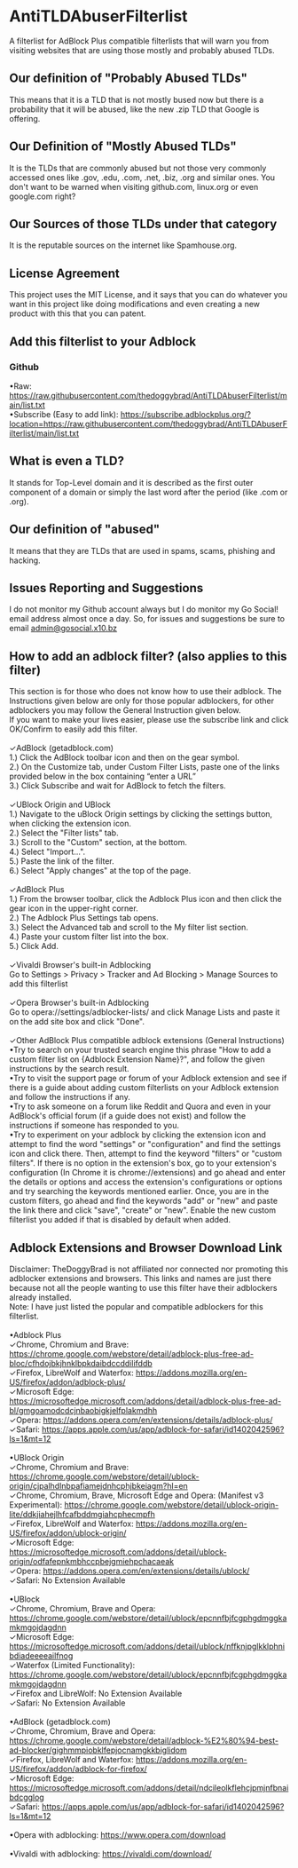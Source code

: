 # AntiTLDAbuserFilterlist
A filterlist for AdBlock Plus compatible filterlists that will warn you from visiting websites that are using those mostly and probably abused TLDs. 

## Our definition of "Probably Abused TLDs"
This means that it is a TLD that is not mostly bused now but there is a probability that it will be abused, like the new .zip TLD that Google is offering.

## Our Definition of "Mostly Abused TLDs"
It is the TLDs that are commonly abused but not those very commonly accessed ones like .gov, .edu, .com, .net, .biz, .org and similar ones. You don't want to be warned when visiting github.com, linux.org 
or even google.com right?

## Our Sources of those TLDs under that category
It is the reputable sources on the internet like Spamhouse.org.

## License Agreement
This project uses the MIT License, and it says that you can do whatever you want in this project like doing modifications and even creating a new product with this that you can patent.

## Add this filterlist to your Adblock
### Github
•Raw: https://raw.githubusercontent.com/thedoggybrad/AntiTLDAbuserFilterlist/main/list.txt
<br>
•Subscribe (Easy to add link): https://subscribe.adblockplus.org/?location=https://raw.githubusercontent.com/thedoggybrad/AntiTLDAbuserFilterlist/main/list.txt

## What is even a TLD?
It stands for Top-Level domain and it is described as the first outer component of a domain or simply the last word after the period (like .com or .org).

## Our definition of "abused"
It means that they are TLDs that are used in spams, scams, phishing and hacking.

## Issues Reporting and Suggestions
I do not monitor my Github account always but I do monitor my Go Social! email address almost once a day. So, for issues and suggestions be sure to email admin@gosocial.x10.bz

## How to add an adblock filter? (also applies to this filter)
This section is for those who does not know how to use their adblock. The Instructions given below are only for those popular adblockers, for other adblockers you may follow the General Instruction given below.
<br>
If you want to make your lives easier, please use the subscribe link and click OK/Confirm to easily add this filter.
<br>
<br>
✓AdBlock (getadblock.com)
<br>
1.) Click the AdBlock toolbar icon and then on the gear symbol.
<br>
2.) On the Customize tab, under Custom Filter Lists, paste one of the links provided below in the box containing “enter a URL”
<br>
3.) Click Subscribe and wait for AdBlock to fetch the filters.
<br>
<br>
✓UBlock Origin and UBlock
<br>
1.) Navigate to the uBlock Origin settings by clicking the settings button, when clicking the extension icon.
<br>
2.) Select the "Filter lists" tab.
<br>
3.) Scroll to the "Custom" section, at the bottom.
<br>
4.) Select "Import...".
<br>
5.) Paste the link of the filter.
<br>
6.) Select "Apply changes" at the top of the page.
<br>
<br>
✓AdBlock Plus
<br>
1.) From the browser toolbar, click the Adblock Plus icon and then click the gear icon in the upper-right corner.
<br>
2.) The Adblock Plus Settings tab opens.
<br>
3.) Select the Advanced tab and scroll to the My filter list section.
<br>
4.) Paste your custom filter list into the box.
<br>
5.) Click Add.
<br>
<br>
✓Vivaldi Browser's built-in Adblocking
<br>
Go to Settings > Privacy > Tracker and Ad Blocking > Manage Sources to add this filterlist
<br>
<br>
✓Opera Browser's built-in Adblocking
<br>
Go to opera://settings/adblocker-lists/ and click Manage Lists and paste it on the add site box and click "Done".
<br>
<br>
✓Other AdBlock Plus compatible adblock extensions (General Instructions)
<br>
•Try to search on your trusted search engine this phrase "How to add a custom filter list on {Adblock Extension Name}?", and follow the given instructions by the search result.
<br>
•Try to visit the support page or forum of your Adblock extension and see if there is a guide about adding custom filterlists on your Adblock extension and follow the instructions if any.
<br>
•Try to ask someone on a forum like Reddit and Quora and even in your AdBlock's official forum (if a guide does not exist) and follow the instructions if someone has responded to you.
<br>
•Try to experiment on your adblock by clicking the extension icon and attempt to find the word "settings" or "configuration" and find the settings icon and click there. Then, attempt to find the keyword "filters" or "custom filters". If there is no option in the extension's box, go to your extension's configuration (In Chrome it is chrome://extensions) and go ahead and enter the details or options and access the extension's configurations or options and try searching the keywords mentioned earlier. Once, you are in the custom filters, go ahead and find the keywords "add" or "new" and paste the link there and click "save", "create" or "new". Enable the new custom filterlist you added if that is disabled by default when added.

## Adblock Extensions and Browser Download Link
Disclaimer: TheDoggyBrad is not affiliated nor connected nor promoting this adblocker extensions and browsers. This links and names are just there because not all the people wanting to use this filter have their adblockers already installed.
<br>
Note: I have just listed the popular and compatible adblockers for this filterlist.
<br>
<br>
•Adblock Plus
<br>
✓Chrome, Chromium and Brave: https://chrome.google.com/webstore/detail/adblock-plus-free-ad-bloc/cfhdojbkjhnklbpkdaibdccddilifddb
<br>
✓Firefox, LibreWolf and Waterfox: https://addons.mozilla.org/en-US/firefox/addon/adblock-plus/
<br>
✓Microsoft Edge: https://microsoftedge.microsoft.com/addons/detail/adblock-plus-free-ad-bl/gmgoamodcdcjnbaobigkjelfplakmdhh
<br>
✓Opera: https://addons.opera.com/en/extensions/details/adblock-plus/
<br>
✓Safari: https://apps.apple.com/us/app/adblock-for-safari/id1402042596?ls=1&mt=12
<br>
<br>
•UBlock Origin
<br>
✓Chrome, Chromium and Brave: https://chrome.google.com/webstore/detail/ublock-origin/cjpalhdlnbpafiamejdnhcphjbkeiagm?hl=en
<br>
✓Chrome, Chromium, Brave, Microsoft Edge and Opera: (Manifest v3 Experimental): https://chrome.google.com/webstore/detail/ublock-origin-lite/ddkjiahejlhfcafbddmgiahcphecmpfh
<br>
✓Firefox, LibreWolf and Waterfox: https://addons.mozilla.org/en-US/firefox/addon/ublock-origin/
<br>
✓Microsoft Edge: https://microsoftedge.microsoft.com/addons/detail/ublock-origin/odfafepnkmbhccpbejgmiehpchacaeak
<br>
✓Opera: https://addons.opera.com/en/extensions/details/ublock/
<br>
✓Safari: No Extension Available
<br>
<br>
•UBlock
<br>
✓Chrome, Chromium, Brave and Opera: https://chrome.google.com/webstore/detail/ublock/epcnnfbjfcgphgdmggkamkmgojdagdnn
<br>
✓Microsoft Edge: https://microsoftedge.microsoft.com/addons/detail/ublock/nffknjpglkklphnibdiadeeeeailfnog
<br>
✓Waterfox (Limited Functionality): https://chrome.google.com/webstore/detail/ublock/epcnnfbjfcgphgdmggkamkmgojdagdnn
<br>
✓Firefox and LibreWolf: No Extension Available
<br>
✓Safari: No Extension Available
<br>
<br>
•AdBlock (getadblock.com)
<br>
✓Chrome, Chromium, Brave and Opera: https://chrome.google.com/webstore/detail/adblock-%E2%80%94-best-ad-blocker/gighmmpiobklfepjocnamgkkbiglidom
<br>
✓Firefox, LibreWolf and Waterfox: https://addons.mozilla.org/en-US/firefox/addon/adblock-for-firefox/
<br>
✓Microsoft Edge: https://microsoftedge.microsoft.com/addons/detail/ndcileolkflehcjpmjnfbnaibdcgglog
<br>
✓Safari: https://apps.apple.com/us/app/adblock-for-safari/id1402042596?ls=1&mt=12
<br>
<br>
•Opera with adblocking: https://www.opera.com/download
<br>
<br>
•Vivaldi with adblocking: https://vivaldi.com/download/

